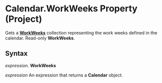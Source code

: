 
# Calendar.WorkWeeks Property (Project)

Gets a  **[WorkWeeks](060e541f-f709-65dd-c955-5d04c1554373.md)** collection representing the work weeks defined in the calendar. Read-only **WorkWeeks**.


## Syntax

 _expression_. **WorkWeeks**

 _expression_ An expression that returns a **Calendar** object.

